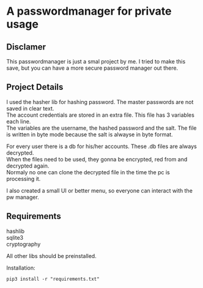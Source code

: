 # A passwordmanager for private usage

## Disclamer
This passwordmanager is just a smal project by me. I tried to make this save, but you can have a more secure password manager out there.   

## Project Details
I used the hasher lib for hashing password. The master passwords are not saved in clear text.   
The account credentials are stored in an extra file. This file has 3 variables each line.   
The variables are the username, the hashed password and the salt. The file is written in byte mode because the salt is alwayse in byte format.   
   
For every user there is a db for his/her accounts. These .db files are always decrypted.   
When the files need to be used, they gonna be encrypted, red from and decrypted again.   
Normaly no one can clone the decrypted file in the time the pc is processing it.   
   
I also created a small UI or better menu, so everyone can interact with the pw manager.   

## Requirements
hashlib   
sqlite3   
cryptography   
   
All other libs should be preinstalled.   

Installation:
```
pip3 install -r "requirements.txt"
```